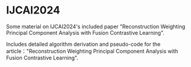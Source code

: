 # IJCAI2024
Some material on IJCAI2024's included paper "Reconstruction Weighting Principal Component Analysis  with Fusion Contrastive Learning".

Includes detailed algorithm derivation and pseudo-code for the article："Reconstruction Weighting Principal Component Analysis with Fusion Contrastive Learning".

